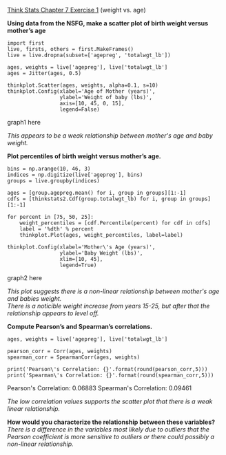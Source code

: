[Think Stats Chapter 7 Exercise 1](http://greenteapress.com/thinkstats2/html/thinkstats2008.html#toc70) (weight vs. age)

**Using data from the NSFG, make a scatter plot of birth weight versus mother’s age**   

```
import first
live, firsts, others = first.MakeFrames()
live = live.dropna(subset=['agepreg', 'totalwgt_lb'])

ages, weights = live['agepreg'], live['totalwgt_lb']
ages = Jitter(ages, 0.5)

thinkplot.Scatter(ages, weights, alpha=0.1, s=10)
thinkplot.Config(xlabel='Age of Mother (years)',
                 ylabel='Weight of baby (lbs)',
                 axis=[10, 45, 0, 15],
                 legend=False)
```
graph1 here

*This appears to be a weak relationship between mother's age and baby weight.*   

**Plot percentiles of birth weight versus mother’s age.**

```
bins = np.arange(10, 46, 3)
indices = np.digitize(live['agepreg'], bins)
groups = live.groupby(indices)

ages = [group.agepreg.mean() for i, group in groups][1:-1]
cdfs = [thinkstats2.Cdf(group.totalwgt_lb) for i, group in groups][1:-1]

for percent in [75, 50, 25]:
    weight_percentiles = [cdf.Percentile(percent) for cdf in cdfs]
    label = '%dth' % percent
    thinkplot.Plot(ages, weight_percentiles, label=label)
    
thinkplot.Config(xlabel='Mother\'s Age (years)',
                 ylabel='Baby Weight (lbs)',
                 xlim=[10, 45],
                 legend=True)
```
graph2 here

*This plot suggests there is a non-linear relationship between mother's age and babies weight.    
There is a noticible weight increase from years 15-25, but after that the relationship appears to level off.*

**Compute Pearson’s and Spearman’s correlations.** 
```
ages, weights = live['agepreg'], live['totalwgt_lb']

pearson_corr = Corr(ages, weights)
spearman_corr = SpearmanCorr(ages, weights)

print('Pearson\'s Correlation: {}'.format(round(pearson_corr,5)))
print('Spearman\'s Correlation: {}'.format(round(spearman_corr,5)))
```
Pearson's Correlation: 0.06883
Spearman's Correlation: 0.09461

*The low correlation values supports the scatter plot that there is a weak linear relationship.*   

**How would you characterize the relationship between these variables?**   
*There is a difference in the variables most likely due to outliers that the Pearson coefficient 
is more sensitive to outliers or there could possibly a non-linear relationship.*

